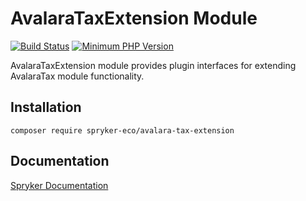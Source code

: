 # AvalaraTaxExtension Module
[![Build Status](https://travis-ci.org/spryker-eco/avalara-tax-extension.svg)](https://travis-ci.org/spryker-eco/avalara-tax-extension)
[![Minimum PHP Version](https://img.shields.io/badge/php-%3E%3D%207.2-8892BF.svg)](https://php.net/)

AvalaraTaxExtension module provides plugin interfaces for extending AvalaraTax module functionality.

## Installation

```
composer require spryker-eco/avalara-tax-extension
```

## Documentation

[Spryker Documentation](https://academy.spryker.com/developing_with_spryker/module_guide/modules.html)
